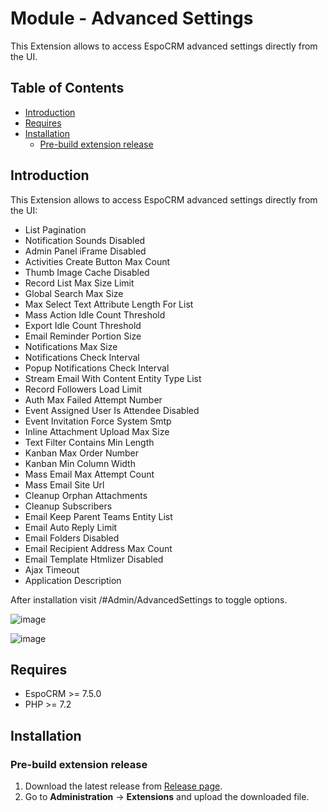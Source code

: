 # Module - Advanced Settings
This Extension allows to access EspoCRM advanced settings directly from the UI.

## Table of Contents

* [Introduction](#introduction)
* [Requires](#requires)
* [Installation](#installation)
    * [Pre-build extension release](#pre-build-extension-release)

## Introduction

This Extension allows to access EspoCRM advanced settings directly from the UI:

- List Pagination
- Notification Sounds Disabled
- Admin Panel iFrame Disabled
- Activities Create Button Max Count
- Thumb Image Cache Disabled
- Record List Max Size Limit
- Global Search Max Size
- Max Select Text Attribute Length For List
- Mass Action Idle Count Threshold
- Export Idle Count Threshold
- Email Reminder Portion Size
- Notifications Max Size
- Notifications Check Interval
- Popup Notifications Check Interval
- Stream Email With Content Entity Type List
- Record Followers Load Limit
- Auth Max Failed Attempt Number
- Event Assigned User Is Attendee Disabled
- Event Invitation Force System Smtp
- Inline Attachment Upload Max Size
- Text Filter Contains Min Length
- Kanban Max Order Number
- Kanban Min Column Width
- Mass Email Max Attempt Count
- Mass Email Site Url
- Cleanup Orphan Attachments
- Cleanup Subscribers
- Email Keep Parent Teams Entity List
- Email Auto Reply Limit
- Email Folders Disabled
- Email Recipient Address Max Count
- Email Template Htmlizer Disabled
- Ajax Timeout
- Application Description

After installation visit /#Admin/AdvancedSettings to toggle options.

![image](https://github.com/Kharg/advanced-settings/assets/32223252/0f3194c5-7f86-4e6a-9504-0fbdec1234c2)

![image](https://github.com/Kharg/advanced-settings/assets/32223252/b98c76ae-9581-4712-b333-6e8806fc25eb)


## Requires

- EspoCRM >= 7.5.0
- PHP >= 7.2

## Installation

### Pre-build extension release

1. Download the latest release from [Release page](https://github.com/Kharg/advanced-settings/releases/latest).
2. Go to **Administration** -> **Extensions** and upload the downloaded file.
